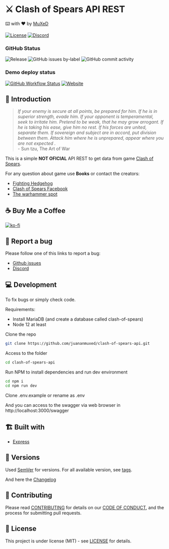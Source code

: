 
# ⚔️ Clash of Spears API REST
 
 ⌨️ with ❤︎ by <a href="https://muxed.dev">MuXeD</a>

 
[![License](https://img.shields.io/github/license/juananmuxed/clash-of-spears-api?label=License)](LICENSE) [![Discord](https://img.shields.io/discord/324463341819133953?color=purple&label=Discord&logo=discord)](https://discord.gg/88rzwfU)

### GitHub Status

![Release](https://img.shields.io/github/v/release/juananmuxed/clash-of-spears-api?include_prereleases&label=Release&logo=github) ![GitHub issues by-label](https://img.shields.io/github/issues/juananmuxed/clash-of-spears-api/bug?label=Bugs%20Opened&logo=github) ![GitHub commit activity](https://img.shields.io/github/commit-activity/m/juananmuxed/clash-of-spears-api?label=Activity&logo=github)

### Demo deploy status

[![GitHub Workflow Status](https://img.shields.io/github/actions/workflow/status/juananmuxed/clash-of-spears-api/deploy.yml?label=Workflow)](https://cos.muxed.es) [![Website](https://img.shields.io/website?down_color=red&down_message=Offline&label=Website&up_color=green&up_message=Online&url=https://cos.muxed.es)](https://cos.muxed.es) 

## 🎱 Introduction

> *If your enemy is secure at all points, be prepared for him. If he is in superior strength, evade him. If your opponent is temperamental, seek to irritate him. Pretend to be weak, that he may grow arrogant. If he is taking his ease, give him no rest. If his forces are united, separate them. If sovereign and subject are in accord, put division between them. Attack him where he is unprepared, appear where you are not expected .* <br> - Sun tzu, The Art of War

This is a simple  **NOT OFICIAL** API REST to get data from game [Clash of Spears](https://www.fightinghedgehog.com/).

For any question about game use **Books** or contact the creators:
- [Fighting Hedgehog](https://www.fightinghedgehog.com/)
- [Clash of Spears Facebook](https://www.facebook.com/CLASHofSpears/)
- [The warhammer spot](http://www.thewargamespot.com/clash-of-spears/)

## ☕️ Buy Me a Coffee

[![ko-fi](https://www.ko-fi.com/img/githubbutton_sm.svg)](https://ko-fi.com/U7U21M2BE)

## 🐛 Report a bug

Please follow one of this links to report a bug:
- [Github issues](https://github.com/juananmuxed/clash-of-spears-api/issues)
- [Discord](https://discord.gg/88rzwfU)

## 💻 Development

To fix bugs or simply check code.

Requirements:

- Install MariaDB (and create a database called clash-of-spears)
- Node 12 at least

Clone the repo

```bash
git clone https://github.com/juananmuxed/clash-of-spears-api.git
```

Access to the folder

```bash
cd clash-of-spears-api
```

Run NPM to install dependencies and run dev environment

```bash
cd npm i
cd npm run dev
```

Clone .env.example or rename as .env

And you can access to the swagger via web browser in http://localhost:3000/swagger

## 🏗 Built with

- [Express](https://expressjs.com/)

## 📌 Versions

Used [SemVer](http://semver.org/) for versions. For all available version, see [tags](https://github.com/juananmuxed/clash-of-spears-api/tags).

And here the [Changelog](CHANGELOG.md)

## 🍰 Contributing

Please read [CONTRIBUTING](CONTRIBUTING.md) for details on our [CODE OF CONDUCT](CODE_OF_CONDUCT.md), and the process for submitting pull requests.

## 📄 License

This project is under license (MIT) - see [LICENSE](LICENSE) for details.